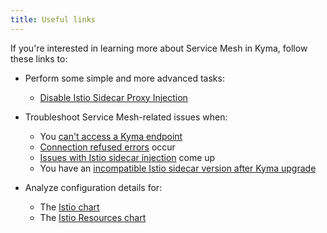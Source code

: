 ```yaml
---
title: Useful links
---
```


If you're interested in learning more about Service Mesh in Kyma, follow these links to:

- Perform some simple and more advanced tasks:

  - [Disable Istio Sidecar Proxy Injection](../../../04-operation-guides/operations/smsh-01-istio-disable-sidecar-injection.md)

- Troubleshoot Service Mesh-related issues when:

  - You [can't access a Kyma endpoint](../../../04-operation-guides/troubleshooting/smsh-01-503-no-access.md)
  - [Connection refused errors](../../../04-operation-guides/troubleshooting/smsh-02-connection-refused.md) occur
  - [Issues with Istio sidecar injection](../../../04-operation-guides/troubleshooting/smsh-03-istio-no-sidecar.md) come up
  - You have an [incompatible Istio sidecar version after Kyma upgrade](../../../04-operation-guides/troubleshooting/smsh-04-istio-sidecar-version.md)

- Analyze configuration details for:

   - The [Istio chart](../../../05-technical-reference/00-configuration-parameters/smsh-01-istio-chart.md)
   - The [Istio Resources chart](../../../05-technical-reference/00-configuration-parameters/smsh-02-istio-resources-chart.md)
